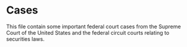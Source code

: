 # Cases

This file contain some important federal court cases from the Supreme Court of the United States and the federal circuit courts relating to securities laws.
